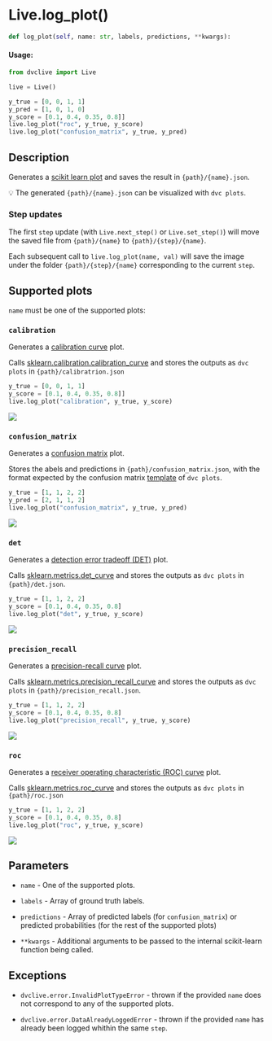# Live.log_plot()

```py
def log_plot(self, name: str, labels, predictions, **kwargs):
```

#### Usage:

```py
from dvclive import Live

live = Live()

y_true = [0, 0, 1, 1]
y_pred = [1, 0, 1, 0]
y_score = [0.1, 0.4, 0.35, 0.8]]
live.log_plot("roc", y_true, y_score)
live.log_plot("confusion_matrix", y_true, y_pred)
```

## Description

Generates a
[scikit learn plot](https://scikit-learn.org/stable/visualizations.html) and
saves the result in `{path}/{name}.json`.

💡 The generated `{path}/{name}.json` can be visualized with `dvc plots`.

### Step updates

The first `step` update (with `Live.next_step()` or `Live.set_step()`) will move
the saved file from `{path}/{name}` to `{path}/{step}/{name}`.

Each subsequent call to `live.log_plot(name, val)` will save the image under the
folder `{path}/{step}/{name}` corresponding to the current `step`.

## Supported plots

`name` must be one of the supported plots:

### `calibration`

Generates a
[calibration curve](https://scikit-learn.org/stable/modules/calibration.html#calibration-curves)
plot.

Calls
[sklearn.calibration.calibration_curve](https://scikit-learn.org/stable/modules/generated/sklearn.calibration.calibration_curve.html)
and stores the outputs as `dvc plots` in `{path}/calibratrion.json`

```py
y_true = [0, 0, 1, 1]
y_score = [0.1, 0.4, 0.35, 0.8]]
live.log_plot("calibration", y_true, y_score)
```

![](/img/dvclive-calibration.png)

### `confusion_matrix`

Generates a [confusion matrix](https://en.wikipedia.org/wiki/Confusion_matrix)
plot.

Stores the abels and predictions in `{path}/confusion_matrix.json`, with the
format expected by the confusion matrix
[template](/doc/command-reference/plots#plot-templates-data-series-only) of
`dvc plots`.

```py
y_true = [1, 1, 2, 2]
y_pred = [2, 1, 1, 2]
live.log_plot("confusion_matrix", y_true, y_pred)
```

![](/img/dvclive-confusion_matrix.png)

### `det`

Generates a
[detection error tradeoff (DET)](https://scikit-learn.org/stable/modules/model_evaluation.html#det-curve)
plot.

Calls
[sklearn.metrics.det_curve](https://scikit-learn.org/stable/modules/generated/sklearn.metrics.det_curve.html)
and stores the outputs as `dvc plots` in `{path}/det.json`.

```py
y_true = [1, 1, 2, 2]
y_score = [0.1, 0.4, 0.35, 0.8]
live.log_plot("det", y_true, y_score)
```

![](/img/dvclive-det.png)

### `precision_recall`

Generates a
[precision-recall curve](https://scikit-learn.org/stable/modules/model_evaluation.html#precision-recall-f-measure-metrics)
plot.

Calls
[sklearn.metrics.precision_recall_curve](https://scikit-learn.org/stable/modules/generated/sklearn.metrics.precision_recall_curve.html)
and stores the outputs as `dvc plots` in `{path}/precision_recall.json`.

```py
y_true = [1, 1, 2, 2]
y_score = [0.1, 0.4, 0.35, 0.8]
live.log_plot("precision_recall", y_true, y_score)
```

![](/img/dvclive-precision_recall.png)

### `roc`

Generates a
[receiver operating characteristic (ROC) curve](https://scikit-learn.org/stable/modules/model_evaluation.html#roc-metrics)
plot.

Calls
[sklearn.metrics.roc_curve](https://scikit-learn.org/stable/modules/generated/sklearn.metrics.roc_curve.html#sklearn.metrics.roc_curve)
and stores the outputs as `dvc plots` in `{path}/roc.json`

```py
y_true = [1, 1, 2, 2]
y_score = [0.1, 0.4, 0.35, 0.8]
live.log_plot("roc", y_true, y_score)
```

![](/img/dvclive-roc.png)

## Parameters

- `name` - One of the supported plots.

- `labels` - Array of ground truth labels.

- `predictions` - Array of predicted labels (for `confusion_matrix`) or
  predicted probabilities (for the rest of the supported plots)

- `**kwargs` - Additional arguments to be passed to the internal scikit-learn
  function being called.

## Exceptions

- `dvclive.error.InvalidPlotTypeError` - thrown if the provided `name` does not
  correspond to any of the supported plots.

- `dvclive.error.DataAlreadyLoggedError` - thrown if the provided `name` has
  already been logged whithin the same `step`.

